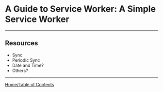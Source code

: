 # A Guide to Service Worker: A Simple Service Worker

***



## Resources


- Sync
- Periodic Sync
- Date and Time?
- Others?


***

[Home/Table of Contents](README.md)